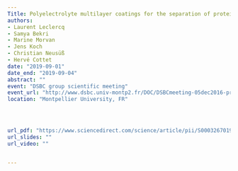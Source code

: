 ```yaml
---
Title: Polyelectrolyte multilayer coatings for the separation of proteins by capillary electrophoresis: influence of polyelectrolyte nature
authors:
- Laurent Leclercq
- Samya Bekri
- Marine Morvan
- Jens Koch
- Christian Neusüß
- Hervé Cottet
date: "2019-09-01"
date_end: "2019-09-04"
abstract: ""
event: "DSBC group scientific meeting"
event_url: "http://www.dsbc.univ-montp2.fr/DOC/DSBCmeeting-05dec2016-program.pdf"
location: "Montpellier University, FR"




url_pdf: "https://www.sciencedirect.com/science/article/pii/S0003267019300479"
url_slides: ""
url_video: ""


---
```

